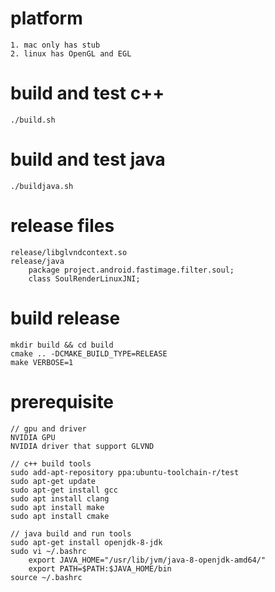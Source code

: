 
# platform

    1. mac only has stub
    2. linux has OpenGL and EGL

# build and test c++

    ./build.sh 

# build and test java

    ./buildjava.sh

# release files

    release/libglvndcontext.so
    release/java
        package project.android.fastimage.filter.soul;
        class SoulRenderLinuxJNI;

# build release
    
    mkdir build && cd build
    cmake .. -DCMAKE_BUILD_TYPE=RELEASE
    make VERBOSE=1

# prerequisite

    // gpu and driver
    NVIDIA GPU
    NVIDIA driver that support GLVND
    
    // c++ build tools
    sudo add-apt-repository ppa:ubuntu-toolchain-r/test
    sudo apt-get update
    sudo apt-get install gcc
    sudo apt install clang
    sudo apt install make
    sudo apt install cmake

    // java build and run tools
    sudo apt-get install openjdk-8-jdk
    sudo vi ~/.bashrc
        export JAVA_HOME="/usr/lib/jvm/java-8-openjdk-amd64/"
        export PATH=$PATH:$JAVA_HOME/bin
    source ~/.bashrc


